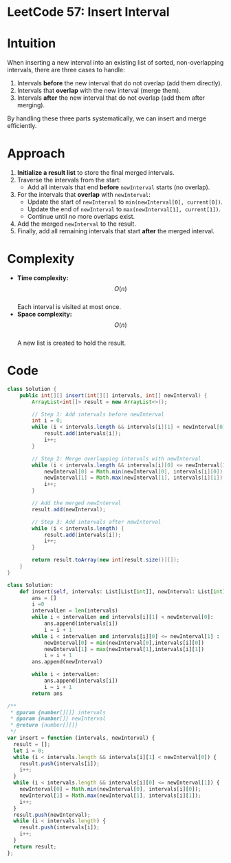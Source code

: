 # LeetCode 57: Insert Interval

# Intuition

When inserting a new interval into an existing list of sorted, non-overlapping intervals, there are three cases to handle:

1. Intervals **before** the new interval that do not overlap (add them directly).
2. Intervals that **overlap** with the new interval (merge them).
3. Intervals **after** the new interval that do not overlap (add them after merging).

By handling these three parts systematically, we can insert and merge efficiently.

# Approach

1. **Initialize a result list** to store the final merged intervals.
2. Traverse the intervals from the start:
   - Add all intervals that end **before** `newInterval` starts (no overlap).
3. For the intervals that **overlap** with `newInterval`:
   - Update the start of `newInterval` to `min(newInterval[0], current[0])`.
   - Update the end of `newInterval` to `max(newInterval[1], current[1])`.
   - Continue until no more overlaps exist.
4. Add the merged `newInterval` to the result.
5. Finally, add all remaining intervals that start **after** the merged interval.

# Complexity

- **Time complexity:** $$O(n)$$  
  Each interval is visited at most once.
- **Space complexity:** $$O(n)$$  
  A new list is created to hold the result.

# Code

```java []
class Solution {
    public int[][] insert(int[][] intervals, int[] newInterval) {
        ArrayList<int[]> result = new ArrayList<>();

        // Step 1: Add intervals before newInterval
        int i = 0;
        while (i < intervals.length && intervals[i][1] < newInterval[0]) {
            result.add(intervals[i]);
            i++;
        }

        // Step 2: Merge overlapping intervals with newInterval
        while (i < intervals.length && intervals[i][0] <= newInterval[1]) {
            newInterval[0] = Math.min(newInterval[0], intervals[i][0]);
            newInterval[1] = Math.max(newInterval[1], intervals[i][1]);
            i++;
        }

        // Add the merged newInterval
        result.add(newInterval);

        // Step 3: Add intervals after newInterval
        while (i < intervals.length) {
            result.add(intervals[i]);
            i++;
        }

        return result.toArray(new int[result.size()][]);
    }
}
```

```python []
class Solution:
    def insert(self, intervals: List[List[int]], newInterval: List[int]) -> List[List[int]]:
        ans = []
        i =0
        intervalLen = len(intervals)
        while i < intervalLen and intervals[i][1] < newInterval[0]:
            ans.append(intervals[i])
            i = i + 1
        while i < intervalLen and intervals[i][0] <= newInterval[1] :
            newInterval[0] = min(newInterval[0],intervals[i][0])
            newInterval[1] = max(newInterval[1],intervals[i][1])
            i = i + 1
        ans.append(newInterval)

        while i < intervalLen:
            ans.append(intervals[i])
            i = i + 1
        return ans
```

```javascript []
/**
 * @param {number[][]} intervals
 * @param {number[]} newInterval
 * @return {number[][]}
 */
var insert = function (intervals, newInterval) {
  result = [];
  let i = 0;
  while (i < intervals.length && intervals[i][1] < newInterval[0]) {
    result.push(intervals[i]);
    i++;
  }
  while (i < intervals.length && intervals[i][0] <= newInterval[1]) {
    newInterval[0] = Math.min(newInterval[0], intervals[i][0]);
    newInterval[1] = Math.max(newInterval[1], intervals[i][1]);
    i++;
  }
  result.push(newInterval);
  while (i < intervals.length) {
    result.push(intervals[i]);
    i++;
  }
  return result;
};
```
